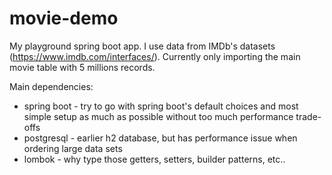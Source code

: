 # movie-demo

My playground spring boot app. I use data from IMDb's datasets (https://www.imdb.com/interfaces/). Currently only importing the main movie table with 5 millions records.

Main dependencies:
- spring boot - try to go with spring boot's default choices and most simple setup as much as possible without too much performance trade-offs
- postgresql - earlier h2 database, but has performance issue when ordering large data sets
- lombok - why type those getters, setters, builder patterns, etc..
